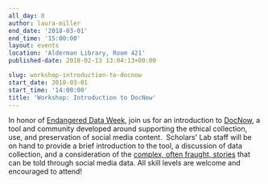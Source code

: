 ```yaml
---
all_day: 0
author: laura-miller
end_date: '2018-03-01'
end_time: '15:00:00'
layout: events
location: 'Alderman Library, Room 421'
published-date: 2018-02-13 13:04:13+00:00

slug: workshop-introduction-to-docnow
start_date: 2018-03-01
start_time: '14:00:00'
title: 'Workshop: Introduction to DocNow'
---
```


In honor of [Endangered Data Week](http://endangereddataweek.org/), join us for an introduction to [DocNow,](http://www.docnow.io/) a tool and community developed around supporting the ethical collection, use, and preservation of social media content.  Scholars' Lab staff will be on hand to provide a brief introduction to the tool, a discussion of data collection, and a consideration of the [complex, often fraught, stories](https://www.historians.org/publications-and-directories/perspectives-on-history/november-2016/doing-right-online-archivists-shape-an-ethics-for-the-digital-age) that can be told through social media data. All skill levels are welcome and encouraged to attend!
